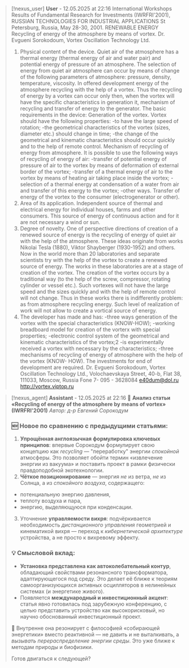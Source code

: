 >[!nexus_user] **User** - 12.05.2025 at 22:16
> International Workshops Results of Fundamental Research for Investments (IWRFRI'2001),
> RUSSIAN TECHNOLOGIES FOR INDUSTRIAL APPLICATIONS
> St Petersburg, Russia, May 28-30, 2001. RENEWABLE ENERGY
> Recycling of energy of the atmosphere by means of
> vortex.
> Dr. Evgueni Sorokodoum, Vortex Oscillation Technology Ltd.
> 1. Physical content of the device.
> Quiet air of the atmosphere has a thermal energy (thermal energy of air and water pair)
> and potential energy of pressure of an atmosphere. The selection of energy from quiet air
> atmosphere can occur by means of change of the following parameters of atmosphere: pressure,
> density, temperature, viscosity.
> In offered development energy of the atmosphere recycling with the help of a vortex.
> Thus the recycling of energy by a vortex can occur only then, when the vortex will have the
> specific characteristics in generation it, mechanism of recycling and transfer of energy to the
> generator. The basic requirements in the device:
> Generation of the vortex.
> Vortex should have the following properties:
> -to have the large speed of rotation;
> -the geometrical characteristics of the vortex (sizes, diameter etc.) should change in time;
> -the change of the geometrical and kinematic characteristics should occur quickly and to the help
> of remote control.
> Mechanism of recycling of energy from atmosphere.
> It is possible to use the following ways of recycling of energy of air:
> -transfer of potential energy of pressure of air to the vortex by means of deformation of external
> border of the vortex;
> -transfer of a thermal energy of air to the vortex by means of heating air taking place inside the
> vortex;
> -selection of a thermal energy at condensation of a water from air and transfer of this energy to
> the vortex;
> -other ways.
> Transfer of energy of the vortex to the consumer (electrogenerator or other).
> 2. Area of its application.
> Independent source of thermal and electrical energy for individual houses, farms and
> other consumers. This source of energy of continuous action and for it are not necessary a wind
> or sun.
> 3. Degree of novelty.
> One of perspective directions of creation of a renewed source of energy is the recycling
> of energy of quiet air with the help of the atmosphere. These ideas originate from works Nikolai
> Tesla (1880), Viktor Shayberger (1930-1952) and others. Now in the world more than 20
> laboratories and separate scientists try with the help of the vortex to create a renewed source of
> energy. The works in these laboratories are at a stage of creation of the vortex. The creation of
> the vortex occurs by a traditional way (to the help of the screw, compressor, rotating cylinder or
> vessel etc.). Such vortexes will not have the large speed and the sizes quickly and with the help
> of remote control will not change. Thus in these works there is indifferently problem: as from
> atmosphere recycling energy. Such level of realization of work will not allow to create a vortical
> source of energy.
> 4. The developer has made and has:
> -three ways generation of the vortex with the special characteristics (KNOW-HOW);
> -working breadboard model for creation of the vorterx with special properties;
> -electronic control system of the geometrical and kinematic characteristics of the vortex;2
> -is experimentally received a vortex with necessary by the characteristics;
> -three mechanisms of recycling of energy of atmosphere with the help of the vortex (KNOW-
> HOW).
> The investments for end of development are required.
> Dr. Evgueni Sorokodoum, Vortex Oscillation Technology Ltd.,
> Volochaevskaya Street, 40-b, Flat 38, 111033, Moscow, Russia
> Fone 7- 095 - 3628084
> e40dum@dol.ru
> http://vortex.viptop.ru
<!-- UID: 96eb7a90-7684-45dc-92dc-e51ebd5b81b1 -->




>[!nexus_agent] **Assistant** - 12.05.2025 at 22:16
> 📌 **Анализ статьи «Recycling of energy of the atmosphere by means of vortex» (IWRFRI'2001)** 
> _Автор: д-р Евгений Сорокодум_
> 
> ### 🆕 Новое по сравнению с предыдущими статьями:
> 1. **Упрощённая англоязычная формулировка ключевых принципов**: впервые Сорокодум формулирует свою концепцию как _recycling_ — "переработку" энергии _спокойной_ атмосферы. Это позволяет обойти термин «извлечение энергии из вакуума» и поставить проект в рамки физически правдоподобной экотехнологии.
> 2. **Чёткое позиционирование** — энергия *не* из ветра, *не* из Солнца, а из _спокойного воздуха_, содержащего:
>  - потенциальную энергию давления,
>  - теплоту воздуха и пара,
>  - энергию, выделяющуюся при конденсации.
> 3. Уточнение **управляемости вихря**: подчёркивается необходимость _дистанционного управления_ геометрией и кинематикой вихря — переход к *кибернетической архитектуре* устройства, а не просто к вихревому эффекту.
> 
> ### 💡 Смысловой вклад:
> - **Установка представлена как автоколебательный контур**, обладающий свойствами резонансного трансформатора, адаптирующегося под среду. Это делает её ближе к теориям самоорганизующихся активных осцилляторов в нелинейных системах (и энергетике живого).
> - Появляется **международный и инвестиционный акцент**: статья явно готовилась под зарубежную конференцию, с целью представить устройство как высокорисковый, но научно обоснованный инвестиционный проект.
> 
> 🧩 Внутренне она резонирует с философией «собирающей энергетики» вместо реактивной — не давить и не выталкивать, а _вызывать перераспределение энергии среды_. Это уже ближе к методам природы и биофизики.
> 
> Готов двигаться к следующей?
<!-- UID: e1388a28-04d8-40e0-a620-0ad45f203465 -->